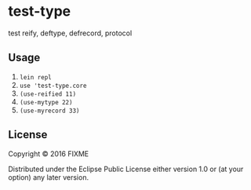 # test-type

test reify, deftype, defrecord, protocol

## Usage

1. `lein repl`
2. `use 'test-type.core`
3. `(use-reified 11)`
4. `(use-mytype 22)`
5. `(use-myrecord 33)`

## License

Copyright © 2016 FIXME

Distributed under the Eclipse Public License either version 1.0 or (at
your option) any later version.
